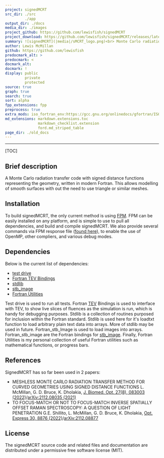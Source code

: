 ```yaml
---
project: signedMCRT
src_dir: ./src
         ./app
output_dir: ./docs
media_dir: ./images
project_github: https://github.com/lewisfish/signedMCRT
project_download: https://github.com/lewisfish/signedMCRT/releases/latest
summary: ![signedMCRT](|media|/sMCRT_logo.png)<br> Monte Carlo radiation transfer (MCRT) using Signed Distance functions (SDF)
author: Lewis McMillan
github: https://github.com/lewisfish
predocmark_alt: >
predocmark: <
docmark_alt:
docmark: !
display: public
         private
         protected
source: true
graph: true
search: true
sort: alpha
fpp_extensions: fpp
preprocess: true
extra_mods: iso_fortran_env:https://gcc.gnu.org/onlinedocs/gfortran/ISO_005fFORTRAN_005fENV.html
md_extensions: markdown.extensions.toc
               markdown_checklist.extension
               ford.md_striped_table
page_dir: ./old_docs
---
```


--------------------
[TOC]

Brief description
-----------------

A Monte Carlo radiation transfer code with signed distance functions representing the geometry, written in modern Fortran.
This allows modelling of smooth surfaces with out the need to use triangle or similar meshes.


Installation
------------

To build signedMCRT, the only current method is using [FPM](https://fpm.fortran-lang.org/).
FPM can be easily installed on any platform, and is simple to use to pull all dependencies, and build and compile signedMCRT.
We also provide several commands via FPM response file ([found here](https://github.com/lewisfish/signedMCRT/blob/main/fpm.rsp)), to enable the use of OpenMP, other compliers, and various debug modes.

## Dependencies

Below is the current list of dependencies:

* [test drive](https://github.com/fortran-lang/test-drive)
* [Fortran TEV Bindings](https://github.com/lewisfish/fortran_tev_bindings)
* [stdlib](https://github.com/fortran-lang/stdlib)
* [stb_image](https://github.com/lewisfish/fortran_stb_image)
* [Fortran Utilities](https://github.com/lewisfish/fortran_utilities)

Test drive is used to run all tests.
Fortran [TEV](https://github.com/Tom94/tev/) Bindings is used to interface with TEV, to show live slices of fluences as the simulation is run, which is handy for debugging purposes.
Stdlib is a collection of routines purposed for inclusion within the Fortran standard. Stdlib is used here for it's loadtxt function to load arbitrary plain text data into arrays. More of stdlib may be used in future.
Fortran_stb_Image is used to load images into arrays. Fortran_stb_image are the Fortran bindings for [stb_image](https://github.com/nothings/stb).
Finally, Fortran Utilities is my personal collection of useful Fortran utilities such as mathematical functions, or progress bars.


References
----------

SignedMCRT has so far been used in 2 papers:

+ MESHLESS MONTE CARLO RADIATION TRANSFER METHOD FOR CURVED GEOMETRIES USING SIGNED DISTANCE FUNCTIONS
L. McMillan, G. D. Bruce, K. Dholakia, [J. Biomed. Opt. 27(8), 083003 (2022)](https://doi.org/10.1117/1.JBO.27.8.083003)/[arXiv:2112.08035 (2021)](https://arxiv.org/abs/2112.08035)
+ TO FOCUS-MATCH OR NOT TO FOCUS-MATCH INVERSE SPATIALLY OFFSET RAMAN SPECTROSCOPY: A QUESTION OF LIGHT PENETRATION
G.E. Shillito, L. McMillan, G. D. Bruce, K. Dholakia, [Opt. Express 30, 8876 (2022)](https://doi.org/10.1364/OE.451496)/[arXiv:2112.08877](https://arxiv.org/abs/2112.08877)

License
-------

The signedMCRT source code and related files and documentation are
distributed under a permissive free software license (MIT).

